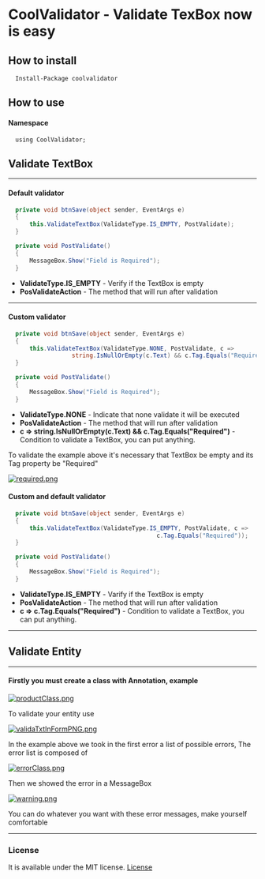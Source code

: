 # CoolValidator - Validate TexBox now is easy

## How to install
```
  Install-Package coolvalidator
```

## How to use
#### Namespace
```
  using CoolValidator;
```

## Validate TextBox
___ 

#### Default validator
```C#
  private void btnSave(object sender, EventArgs e)
  {
      this.ValidateTextBox(ValidateType.IS_EMPTY, PostValidate);
  }

  private void PostValidate()
  {
      MessageBox.Show("Field is Required");
  }
```
<ul>
<li><b> ValidateType.IS_EMPTY</b> - Verify if the TextBox is empty</li>
<li><b>PosValidateAction</b> - The method that will run after validation</li>
</ul>

___

#### Custom validator

```C#
  private void btnSave(object sender, EventArgs e)
  {
      this.ValidateTextBox(ValidateType.NONE, PostValidate, c =>
                  string.IsNullOrEmpty(c.Text) && c.Tag.Equals("Required"));
  }

  private void PostValidate()
  {
      MessageBox.Show("Field is Required");
  }
``` 

<ul>
<li><b>ValidateType.NONE</b> - Indicate that none validate it will be executed</li>
<li><b>PosValidateAction</b> - The method that will run after validation</li>
<li><b>c => string.IsNullOrEmpty(c.Text) && c.Tag.Equals("Required")</b> - Condition to validate a TextBox, you can put anything.</li>
</ul>

To validate the example above it's necessary that TextBox be empty and its Tag property be "Required"

[![required.png](https://s17.postimg.org/sxllw9n1r/required.png)](https://postimg.org/image/s82tjwmi3/)

#### Custom and default validator
```C#
  private void btnSave(object sender, EventArgs e)
  {
      this.ValidateTextBox(ValidateType.IS_EMPTY, PostValidate, c =>
                                          c.Tag.Equals("Required"));
  }

  private void PostValidate()
  {
      MessageBox.Show("Field is Required");
  }
```
<ul>
<li><b>ValidateType.IS_EMPTY</b> - Varify if the TextBox is empty</li>
<li><b>PosValidateAction</b> - The method that will run after validation</li>
<li><b>c => c.Tag.Equals("Required")</b> - Condition to validate a TextBox, you can put anything.</li>
</ul>

___
## Validate Entity
___

#### Firstly you must create a class with Annotation, example

[![productClass.png](https://s13.postimg.org/evu7xzbpj/product_Class.png)](https://postimg.org/image/ceigqprsz/)

To validate your entity use 

[![validaTxtInFormPNG.png](https://s13.postimg.org/u4p78vbpj/valida_Txt_In_Form_PNG.png)](https://postimg.org/image/t2f0qbsw3/)

In the example above we took in the first error a list of possible errors, The error list is composed of

[![errorClass.png](https://s13.postimg.org/z0ns3g5jb/error_Class.png)](https://postimg.org/image/yb4zr34zn/)

Then we showed the error in a MessageBox

[![warning.png](https://s13.postimg.org/5cpl1muiv/warning.png)](https://postimg.org/image/k8o4985xf/)

You can do whatever you want with these error messages, make yourself comfortable

<hr>

### License

It is available under the MIT license.
[License](https://opensource.org/licenses/mit-license.php)
